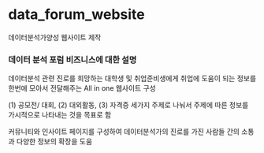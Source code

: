 # data_forum_website
데이터분석가양성 웹사이트 제작

### 데이터 분석 포럼 비즈니스에 대한 설명
데이터분석 관련 진로를 희망하는 대학생 및 취업준비생에게 취업에 도움이 되는 정보를 한번에 모아서 전달해주는 All in one 웹사이트 구성

(1) 공모전/ 대회, (2) 대외활동, (3) 자격증 세가지 주제로 나눠서 주제에 따른 정보를 가시적으로 나타내는 것을 목표로 함

커뮤니티와 인사이트 페이지를 구성하여 데이터분석가의 진로를 가진 사람들 간의 소통과 다양한 정보의 확장을 도움
